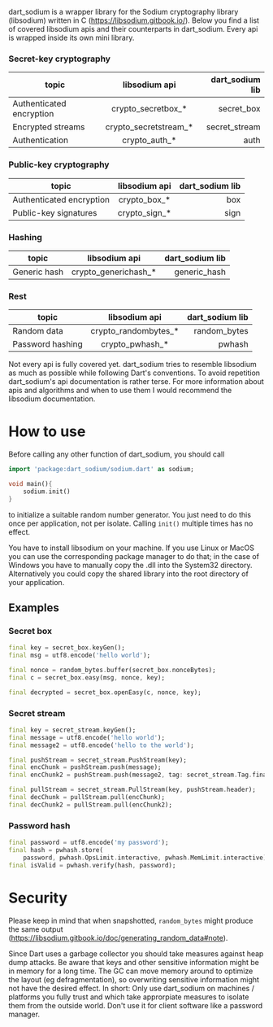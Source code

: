 dart_sodium is a wrapper library for the Sodium cryptography library (libsodium) written in C (https://libsodium.gitbook.io/). Below you find a list of covered libsodium apis and their counterparts in dart_sodium. Every api is wrapped inside its own mini library.

### Secret-key cryptography

|topic       | libsodium api | dart_sodium lib |
|------------|:---------------:|-----------------:|
|Authenticated encryption | crypto_secretbox_* | secret_box|
|Encrypted streams | crypto_secretstream_* | secret_stream|
|Authentication | crypto_auth_* | auth

### Public-key cryptography 

|topic       | libsodium api | dart_sodium lib |
|------------|:--------------:|-----------------:|
|Authenticated encryption | crypto_box_*| box   |
|Public-key signatures | crypto_sign_* | sign  |

### Hashing
|topic       | libsodium api | dart_sodium lib |
|------------|:--------------:|-----------------:|
|Generic hash| crypto_generichash_* | generic_hash|


### Rest

|topic       | libsodium api | dart_sodium lib |
|------------|:---------------:|-----------------:|
|Random data | crypto_randombytes_* | random_bytes|
|Password hashing| crypto_pwhash_* | pwhash|



Not every api is fully covered yet. dart_sodium tries to resemble libsodium as much as possible while following Dart's conventions. To avoid repetition dart_sodium's api documentation is rather terse. For more information about apis and algorithms and when to use them I would recommend the libsodium documentation.

# How to use

Before calling any other function of dart_sodium, you should call
````Dart
import 'package:dart_sodium/sodium.dart' as sodium;

void main(){
    sodium.init()
}
````
to initialize a suitable random number generator. You just need to do this once per application, not per isolate. Calling `init()` multiple times has no effect. 

You have to install libsodium on your machine. If you use Linux or MacOS you can use the corresponding package manager to do that; in the case of Windows you have to manually copy the .dll into the System32 directory. Alternatively you could copy the shared library into the root directory of your application.

## Examples
### Secret box
````Dart
final key = secret_box.keyGen();
final msg = utf8.encode('hello world');

final nonce = random_bytes.buffer(secret_box.nonceBytes);
final c = secret_box.easy(msg, nonce, key);

final decrypted = secret_box.openEasy(c, nonce, key);
````
### Secret stream
````Dart
final key = secret_stream.keyGen();
final message = utf8.encode('hello world');
final message2 = utf8.encode('hello to the world');

final pushStream = secret_stream.PushStream(key);
final encChunk = pushStream.push(message);
final encChunk2 = pushStream.push(message2, tag: secret_stream.Tag.finalize);

final pullStream = secret_stream.PullStream(key, pushStream.header);
final decChunk = pullStream.pull(encChunk);
final decChunk2 = pullStream.pull(encChunk2);
````

### Password hash
````Dart
final password = utf8.encode('my password');
final hash = pwhash.store(
    password, pwhash.OpsLimit.interactive, pwhash.MemLimit.interactive);
final isValid = pwhash.verify(hash, password);
````
# Security

Please keep in mind that when snapshotted, `random_bytes` might produce the same output (https://libsodium.gitbook.io/doc/generating_random_data#note).

Since Dart uses a garbage collector you should take measures against heap dump attacks. Be aware that keys and other sensitive information 
might be in memory for a long time. The GC can move memory around to optimize the layout (eg defragmentation), so overwriting sensitive information
might not have the desired effect. In short: Only use dart_sodium on machines / platforms you fully trust and which take approrpiate measures to isolate them
from the outside world. Don't use it for client software like a password manager.
